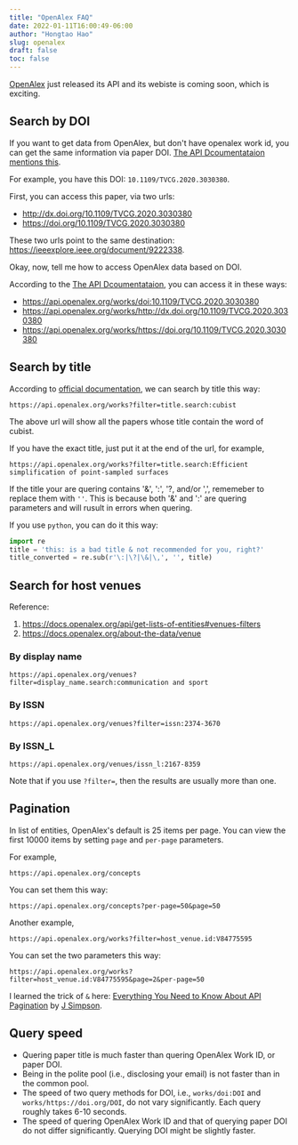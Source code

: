 ```yaml
---
title: "OpenAlex FAQ"
date: 2022-01-11T16:00:49-06:00
author: "Hongtao Hao"
slug: openalex
draft: false
toc: false
---
```


[OpenAlex](https://openalex.org/) just released its API and its webiste is coming soon, which is exciting. 

## Search by DOI

If you want to get data from OpenAlex, but don't have openalex work id, you can get the same information via paper DOI. [The API Dcoumentataion mentions this](https://docs.openalex.org/api/get-single-entities).

For example, you have this DOI: `10.1109/TVCG.2020.3030380`.

First, you can access this paper, via two urls: 
   - http://dx.doi.org/10.1109/TVCG.2020.3030380
   - https://doi.org/10.1109/TVCG.2020.3030380

These two urls point to the same destination: https://ieeexplore.ieee.org/document/9222338.

Okay, now, tell me how to access OpenAlex data based on DOI. 

According to the [The API Dcoumentataion](https://docs.openalex.org/api/get-single-entities), you can access it in these ways:

   - https://api.openalex.org/works/doi:10.1109/TVCG.2020.3030380
   - https://api.openalex.org/works/http://dx.doi.org/10.1109/TVCG.2020.3030380
   - https://api.openalex.org/works/https://doi.org/10.1109/TVCG.2020.3030380

## Search by title

According to [official documentation](https://docs.openalex.org/api/get-lists-of-entities#search), we can search by title this way:

```
https://api.openalex.org/works?filter=title.search:cubist
```

The above url will show all the papers whose title contain the word of cubist. 

If you have the exact title, just put it at the end of the url, for example,

```
https://api.openalex.org/works?filter=title.search:Efficient simplification of point-sampled surfaces
```

If the title your are quering contains '&', ':', '?, and/or ',', rememeber to replace them with `''`. This is because both '&' and ':' are quering parameters and will rusult in errors when quering. 

If you use `python`, you can do it this way:

```py
import re
title = 'this: is a bad title & not recommended for you, right?'
title_converted = re.sub(r'\:|\?|\&|\,', '', title)
```

## Search for host venues

Reference:
  1. https://docs.openalex.org/api/get-lists-of-entities#venues-filters
  2. https://docs.openalex.org/about-the-data/venue

### By display name

```
https://api.openalex.org/venues?filter=display_name.search:communication and sport
```

### By ISSN

```
https://api.openalex.org/venues?filter=issn:2374-3670
```

### By ISSN_L

```
https://api.openalex.org/venues/issn_l:2167-8359
```

Note that if you use `?filter=`, then the results are usually more than one. 

## Pagination 

In list of entities, OpenAlex's default is 25 items per page. You can view the first 10000 items by setting `page` and `per-page` parameters. 

For example,

```
https://api.openalex.org/concepts
```

You can set them this way:

```
https://api.openalex.org/concepts?per-page=50&page=50
```

Another example,

```
https://api.openalex.org/works?filter=host_venue.id:V84775595
```

You can set the two parameters this way:

```
https://api.openalex.org/works?filter=host_venue.id:V84775595&page=2&per-page=50
```

I learned the trick of `&` here: [Everything You Need to Know About API Pagination](https://nordicapis.com/everything-you-need-to-know-about-api-pagination/) by [J Simpson](https://nordicapis.com/author/jsimpson/). 

## Query speed

- Quering paper title is much faster than quering OpenAlex Work ID, or paper DOI.
- Being in the polite pool (i.e., disclosing your email) is not faster than in the common pool. 
- The speed of two query methods for DOI, i.e., `works/doi:DOI` and `works/https://doi.org/DOI`, do not vary significantly. Each query roughly takes 6-10 seconds. 
- The speed of quering OpenAlex Work ID and that of querying paper DOI do not differ significantly. Querying DOI might be slightly faster. 